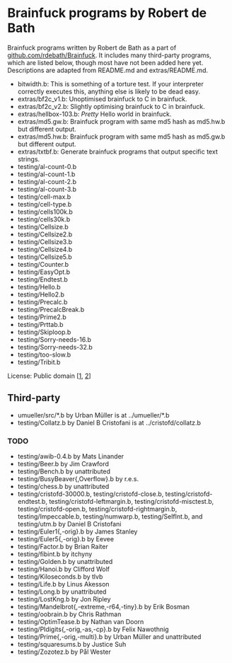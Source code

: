 # Brainfuck programs by Robert de Bath

Brainfuck programs written by Robert de Bath as a part of
[github.com/rdebath/Brainfuck](https://github.com/rdebath/Brainfuck). It
includes many third-party programs, which are listed below, though most have not
been added here yet. Descriptions are adapted from README.md and
extras/README.md.

- bitwidth.b: This is something of a torture test. If your interpreter correctly
  executes this, anything else is likely to be dead easy.
- extras/bf2c_v1.b: Unoptimised brainfuck to C in brainfuck.
- extras/bf2c_v2.b: Slightly optimising brainfuck to C in brainfuck.
- extras/hellbox-103.b: *Pretty* Hello world in brainfuck.
- extras/md5.gw.b: Brainfuck program with same md5 hash as md5.hw.b but
  different output.
- extras/md5.hw.b: Brainfuck program with same md5 hash as md5.gw.b but
  different output.
- extras/txtbf.b: Generate brainfuck programs that output specific text strings.
- testing/al-count-0.b
- testing/al-count-1.b
- testing/al-count-2.b
- testing/al-count-3.b
- testing/cell-max.b
- testing/cell-type.b
- testing/cells100k.b
- testing/cells30k.b
- testing/Cellsize.b
- testing/Cellsize2.b
- testing/Cellsize3.b
- testing/Cellsize4.b
- testing/Cellsize5.b
- testing/Counter.b
- testing/EasyOpt.b
- testing/Endtest.b
- testing/Hello.b
- testing/Hello2.b
- testing/Precalc.b
- testing/PrecalcBreak.b
- testing/Prime2.b
- testing/Prttab.b
- testing/Skiploop.b
- testing/Sorry-needs-16.b
- testing/Sorry-needs-32.b
- testing/too-slow.b
- testing/Tribit.b

License: Public domain [[1](https://github.com/rdebath/Brainfuck/blob/master/README.md#copyrights),
[2](https://github.com/rdebath/Brainfuck/blob/master/testing/Copyrights)]

## Third-party

- umueller/src/\*.b by Urban Müller is at ../umueller/\*.b
- testing/Collatz.b by Daniel B Cristofani is at ../cristofd/collatz.b

### TODO

- testing/awib-0.4.b by Mats Linander
- testing/Beer.b by Jim Crawford
- testing/Bench.b by unattributed
- testing/BusyBeaver{,Overflow}.b by r.e.s.
- testing/chess.b by unattributed
- testing/cristofd-30000.b, testing/cristofd-close.b,
  testing/cristofd-endtest.b, testing/cristofd-leftmargin.b,
  testing/cristofd-misctest.b, testing/cristofd-open.b,
  testing/cristofd-rightmargin.b, testing/Impeccable.b,
  testing/numwarp.b, testing/SelfInt.b, and testing/utm.b by Daniel B Cristofani
- testing/Euler1{,-orig}.b by James Stanley
- testing/Euler5{,-orig}.b by Eevee
- testing/Factor.b by Brian Raiter
- testing/fibint.b by itchyny
- testing/Golden.b by unattributed
- testing/Hanoi.b by Clifford Wolf
- testing/Kiloseconds.b by tlvb
- testing/Life.b by Linus Akesson
- testing/Long.b by unattributed
- testing/LostKng.b by Jon Ripley
- testing/Mandelbrot{,-extreme,-r64,-tiny}.b by Erik Bosman
- testing/oobrain.b by Chris Rathman
- testing/OptimTease.b by Nathan van Doorn
- testing/PIdigits{,-orig,-as,-cp}.b by Felix Nawothnig
- testing/Prime{,-orig,-multi}.b by Urban Müller and unattributed
- testing/squaresums.b by Justice Suh
- testing/Zozotez.b by Pål Wester
